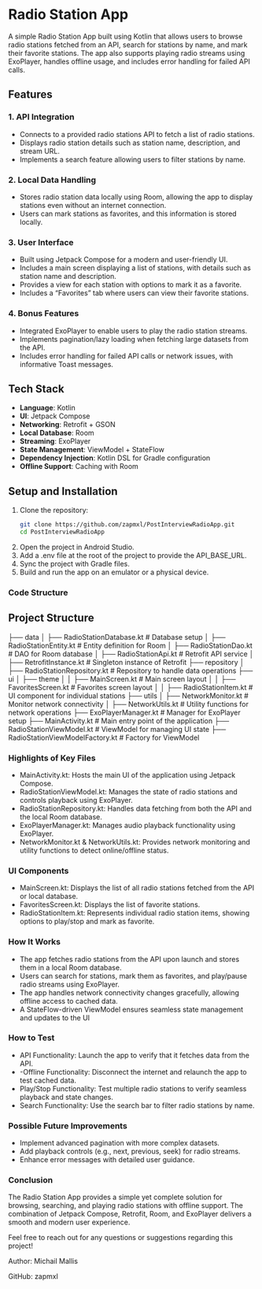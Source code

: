 # Radio Station App

A simple Radio Station App built using Kotlin that allows users to browse radio stations fetched from an API, search for stations by name, and mark their favorite stations. The app also supports playing radio streams using ExoPlayer, handles offline usage, and includes error handling for failed API calls.

## Features

### 1. API Integration
- Connects to a provided radio stations API to fetch a list of radio stations.
- Displays radio station details such as station name, description, and stream URL.
- Implements a search feature allowing users to filter stations by name.

### 2. Local Data Handling
- Stores radio station data locally using Room, allowing the app to display stations even without an internet connection.
- Users can mark stations as favorites, and this information is stored locally.

### 3. User Interface
- Built using Jetpack Compose for a modern and user-friendly UI.
- Includes a main screen displaying a list of stations, with details such as station name and description.
- Provides a view for each station with options to mark it as a favorite.
- Includes a “Favorites” tab where users can view their favorite stations.

### 4. Bonus Features
- Integrated ExoPlayer to enable users to play the radio station streams.
- Implements pagination/lazy loading when fetching large datasets from the API.
- Includes error handling for failed API calls or network issues, with informative Toast messages.

## Tech Stack

- **Language**: Kotlin
- **UI**: Jetpack Compose
- **Networking**: Retrofit + GSON
- **Local Database**: Room
- **Streaming**: ExoPlayer
- **State Management**: ViewModel + StateFlow
- **Dependency Injection**: Kotlin DSL for Gradle configuration
- **Offline Support**: Caching with Room

## Setup and Installation

1. Clone the repository:
   ```bash
   git clone https://github.com/zapmxl/PostInterviewRadioApp.git
   cd PostInterviewRadioApp   
2. Open the project in Android Studio.
3. Add a .env file at the root of the project to provide the API_BASE_URL.
4. Sync the project with Gradle files.
5. Build and run the app on an emulator or a physical device.

### Code Structure

## Project Structure

  ├── data
  │   ├── RadioStationDatabase.kt   # Database setup
  │   ├── RadioStationEntity.kt     # Entity definition for Room
  │   ├── RadioStationDao.kt        # DAO for Room database
  │   ├── RadioStationApi.kt        # Retrofit API service
  │   ├── RetrofitInstance.kt       # Singleton instance of Retrofit
  ├── repository
  │   ├── RadioStationRepository.kt # Repository to handle data operations
  ├── ui
  │   ├── theme
  │   │   ├── MainScreen.kt         # Main screen layout
  │   │   ├── FavoritesScreen.kt    # Favorites screen layout
  │   │   ├── RadioStationItem.kt   # UI component for individual stations
  ├── utils
  │   ├── NetworkMonitor.kt         # Monitor network connectivity
  │   ├── NetworkUtils.kt           # Utility functions for network operations
  ├── ExoPlayerManager.kt           # Manager for ExoPlayer setup
  ├── MainActivity.kt               # Main entry point of the application
  ├── RadioStationViewModel.kt      # ViewModel for managing UI state
  ├── RadioStationViewModelFactory.kt # Factory for ViewModel

### Highlights of Key Files

 - MainActivity.kt: Hosts the main UI of the application using Jetpack Compose.
 - RadioStationViewModel.kt: Manages the state of radio stations and controls playback using ExoPlayer.
 - RadioStationRepository.kt: Handles data fetching from both the API and the local Room database.
 - ExoPlayerManager.kt: Manages audio playback functionality using ExoPlayer.
 - NetworkMonitor.kt & NetworkUtils.kt: Provides network monitoring and utility functions to detect online/offline status.

### UI Components

 - MainScreen.kt: Displays the list of all radio stations fetched from the API or local database.
 - FavoritesScreen.kt: Displays the list of favorite stations.
 - RadioStationItem.kt: Represents individual radio station items, showing options to play/stop and mark as favorite.

### How It Works

 - The app fetches radio stations from the API upon launch and stores them in a local Room database.
 - Users can search for stations, mark them as favorites, and play/pause radio streams using ExoPlayer.
 - The app handles network connectivity changes gracefully, allowing offline access to cached data.
 - A StateFlow-driven ViewModel ensures seamless state management and updates to the UI

### How to Test

 - API Functionality: Launch the app to verify that it fetches data from the API.
 - -Offline Functionality: Disconnect the internet and relaunch the app to test cached data.
 - Play/Stop Functionality: Test multiple radio stations to verify seamless playback and state changes.
 - Search Functionality: Use the search bar to filter radio stations by name.

### Possible Future Improvements

 - Implement advanced pagination with more complex datasets.
 - Add playback controls (e.g., next, previous, seek) for radio streams.
 - Enhance error messages with detailed user guidance.

### Conclusion

The Radio Station App provides a simple yet complete solution for browsing, searching, and playing radio stations with offline support. The combination of Jetpack Compose, Retrofit, Room, and ExoPlayer delivers a smooth and modern user experience.

Feel free to reach out for any questions or suggestions regarding this project!

Author: Michail Mallis

GitHub: zapmxl
